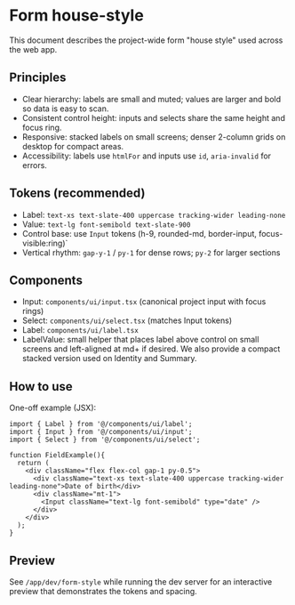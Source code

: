 Form house-style
=================

This document describes the project-wide form "house style" used across the web app.

Principles
----------
- Clear hierarchy: labels are small and muted; values are larger and bold so data is easy to scan.
- Consistent control height: inputs and selects share the same height and focus ring.
- Responsive: stacked labels on small screens; denser 2-column grids on desktop for compact areas.
- Accessibility: labels use `htmlFor` and inputs use `id`, `aria-invalid` for errors.

Tokens (recommended)
--------------------
- Label: `text-xs text-slate-400 uppercase tracking-wider leading-none`
- Value: `text-lg font-semibold text-slate-900`
- Control base: use `Input` tokens (h-9, rounded-md, border-input, focus-visible:ring)`
- Vertical rhythm: `gap-y-1` / `py-1` for dense rows; `py-2` for larger sections

Components
----------
- Input: `components/ui/input.tsx` (canonical project input with focus rings)
- Select: `components/ui/select.tsx` (matches Input tokens)
- Label: `components/ui/label.tsx`
- LabelValue: small helper that places label above control on small screens and left-aligned at md+ if desired. We also provide a compact stacked version used on Identity and Summary.

How to use
----------
One-off example (JSX):

```tsx
import { Label } from '@/components/ui/label';
import { Input } from '@/components/ui/input';
import { Select } from '@/components/ui/select';

function FieldExample(){
  return (
    <div className="flex flex-col gap-1 py-0.5">
      <div className="text-xs text-slate-400 uppercase tracking-wider leading-none">Date of birth</div>
      <div className="mt-1">
        <Input className="text-lg font-semibold" type="date" />
      </div>
    </div>
  );
}
```

Preview
-------
See `/app/dev/form-style` while running the dev server for an interactive preview that demonstrates the tokens and spacing.
